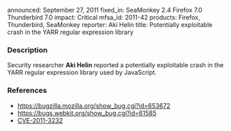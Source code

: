 announced: September 27, 2011
fixed_in: SeaMonkey 2.4
          Firefox 7.0
          Thunderbird 7.0
impact: Critical
mfsa_id: 2011-42
products: Firefox, Thunderbird, SeaMonkey
reporter: Aki Helin
title: Potentially exploitable crash in the YARR regular expression library

<h3>Description</h3>

<p>Security researcher <strong>Aki Helin</strong> reported a potentially
exploitable crash in the YARR regular expression library used by JavaScript.
</p>


<h3>References</h3>

<ul>
  <li><a href="https://bugzilla.mozilla.org/show_bug.cgi?id=653672">https://bugzilla.mozilla.org/show_bug.cgi?id=653672</a></li>
  <li><a class="ex-ref" href="https://bugs.webkit.org/show_bug.cgi?id=61585">https://bugs.webkit.org/show_bug.cgi?id=61585</a></li>
  <li><a class="ex-ref" href="http://cve.mitre.org/cgi-bin/cvename.cgi?name=CVE-2011-3232">CVE-2011-3232</a></li>
</ul>



